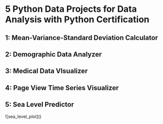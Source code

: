 <h1>5 Python Data Projects for Data Analysis with Python Certification</h1>

<h2>1: Mean-Variance-Standard Deviation Calculator</h2>

<h2>2: Demographic Data Analyzer</h2>

<h2>3: Medical Data VIsualizer</h2>

<h2>4: Page View Time Series Visualizer</h2>

<h2>5: Sea Level Predictor</h2>
![sea_level_plot]()
